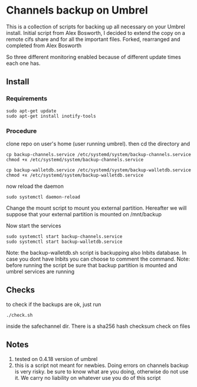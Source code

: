 # Channels backup on Umbrel


This is a collection of scripts for backing up all necessary on your Umbrel install. Initial script from Alex Bosworth, I decided to extend the copy on a remote cifs share and for all the important files. Forked, rearranged and completed from Alex Bosworth

So three different monitoring enabled because of different update times each one has.

## Install

### Requirements

```
sudo apt-get update
sudo apt-get install inotify-tools
```

### Procedure

clone repo on user's home (user running umbrel). then cd the directory and

```
cp backup-channels.service /etc/systemd/system/backup-channels.service
chmod +x /etc/systemd/system/backup-channels.service
```


```
cp backup-walletdb.service /etc/systemd/system/backup-walletdb.service
chmod +x /etc/systemd/system/backup-walletdb.service
```

now reload the daemon

```
sudo systemctl daemon-reload

```

Change the mount script to mount you external partition. Hereafter we will suppose that your external partition is mounted on /mnt/backup

Now start the services

```
sudo systemctl start backup-channels.service 
sudo systemctl start backup-walletdb.service 
```

Note: the backup-walletdb.sh script is backupping also lnbits database. In case you dont have lnbits you can choose to comment the command.
Note: before running the script be sure that backup partition is mounted and umbrel services are running

## Checks

to check if the backups are ok, just run

```
./check.sh
```

inside the safechannel dir. There is a sha256 hash checksum check on files


## Notes

1. tested on 0.4.18 version of umbrel
2. this is a script not meant for newbies. Doing errors on channels backup is very risky. be sure to know what are you doing, otherwise do not use it. We carry no liability on whatever use you do of this script
